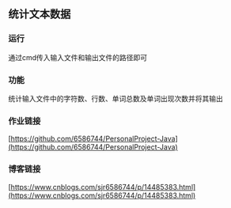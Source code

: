 ## 统计文本数据
### 运行
通过cmd传入输入文件和输出文件的路径即可

### 功能
统计输入文件中的字符数、行数、单词总数及单词出现次数并将其输出

### 作业链接
[https://github.com/6586744/PersonalProject-Java](https://github.com/6586744/PersonalProject-Java)

### 博客链接
[https://www.cnblogs.com/sjr6586744/p/14485383.html](https://www.cnblogs.com/sjr6586744/p/14485383.html)